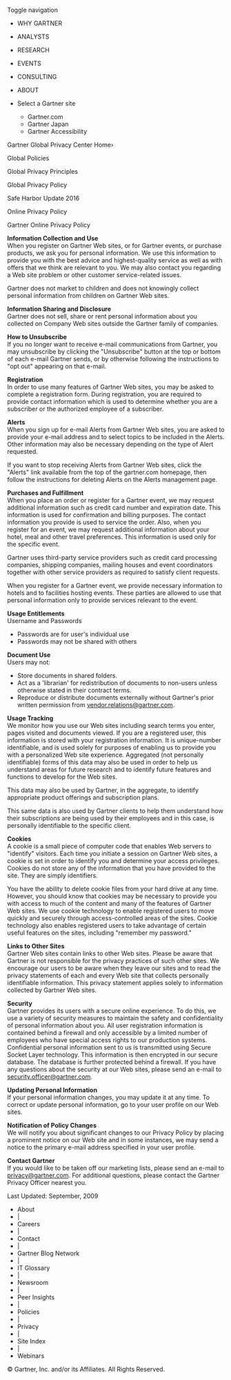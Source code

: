 Toggle navigation

*   WHY GARTNER
*   ANALYSTS
*   RESEARCH
*   EVENTS
*   CONSULTING
*   ABOUT

*   Select a Gartner site
    *   Gartner.com
    *   Gartner Japan
    *   Gartner Accessibility

Gartner Global Privacy Center Home›

Global Policies

Global Privacy Principles

Global Privacy Policy

Safe Harbor Update 2016

Online Privacy Policy

Gartner Online Privacy Policy

**Information Collection and Use**  
When you register on Gartner Web sites, or for Gartner events, or purchase products, we ask you for personal information. We use this information to provide you with the best advice and highest-quality service as well as with offers that we think are relevant to you. We may also contact you regarding a Web site problem or other customer service-related issues.

Gartner does not market to children and does not knowingly collect personal information from children on Gartner Web sites.

**Information Sharing and Disclosure**  
Gartner does not sell, share or rent personal information about you collected on Company Web sites outside the Gartner family of companies.

**How to Unsubscribe**  
If you no longer want to receive e-mail communications from Gartner, you may unsubscribe by clicking the "Unsubscribe" button at the top or bottom of each e-mail Gartner sends, or by otherwise following the instructions to "opt out" appearing on that e-mail.

**Registration**  
In order to use many features of Gartner Web sites, you may be asked to complete a registration form. During registration, you are required to provide contact information which is used to determine whether you are a subscriber or the authorized employee of a subscriber.

**Alerts**  
When you sign up for e-mail Alerts from Gartner Web sites, you are asked to provide your e-mail address and to select topics to be included in the Alerts. Other information may also be necessary depending on the type of Alert requested.

If you want to stop receiving Alerts from Gartner Web sites, click the "Alerts" link available from the top of the gartner.com homepage, then follow the instructions for deleting Alerts on the Alerts management page.

**Purchases and Fulfillment**  
When you place an order or register for a Gartner event, we may request additional information such as credit card number and expiration date. This information is used for confirmation and billing purposes. The contact information you provide is used to service the order. Also, when you register for an event, we may request additional information about your hotel, meal and other travel preferences. This information is used only for the specific event.  

Gartner uses third-party service providers such as credit card processing companies, shipping companies, mailing houses and event coordinators together with other service providers as required to satisfy client requests.  

When you register for a Gartner event, we provide necessary information to hotels and to facilities hosting events. These parties are allowed to use that personal information only to provide services relevant to the event.

**Usage Entitlements**  
Username and Passwords

*   Passwords are for user's individual use
*   Passwords may not be shared with others

**Document Use**  
Users may not:

*   Store documents in shared folders.
*   Act as a 'librarian' for redistribution of documents to non-users unless otherwise stated in their contract terms.
*   Reproduce or distribute documents externally without Gartner's prior written permission from vendor.relations@gartner.com.

**Usage Tracking**  
We monitor how you use our Web sites including search terms you enter, pages visited and documents viewed. If you are a registered user, this information is stored with your registration information. It is unique-number identifiable, and is used solely for purposes of enabling us to provide you with a personalized Web site experience. Aggregated (not personally identifiable) forms of this data may also be used in order to help us understand areas for future research and to identify future features and functions to develop for the Web sites.   
  
This data may also be used by Gartner, in the aggregate, to identify appropriate product offerings and subscription plans.   
  
This same data is also used by Gartner clients to help them understand how their subscriptions are being used by their employees and in this case, is personally identifiable to the specific client.   
  
**Cookies**  
A cookie is a small piece of computer code that enables Web servers to "identify" visitors. Each time you initiate a session on Gartner Web sites, a cookie is set in order to identify you and determine your access privileges. Cookies do not store any of the information that you have provided to the site. They are simply identifiers.   
  
You have the ability to delete cookie files from your hard drive at any time. However, you should know that cookies may be necessary to provide you with access to much of the content and many of the features of Gartner Web sites. We use cookie technology to enable registered users to move quickly and securely through access-controlled areas of the sites. Cookie technology also enables registered users to take advantage of certain useful features on the sites, including "remember my password."   
  
**Links to Other Sites**  
Gartner Web sites contain links to other Web sites. Please be aware that Gartner is not responsible for the privacy practices of such other sites. We encourage our users to be aware when they leave our sites and to read the privacy statements of each and every Web site that collects personally identifiable information. This privacy statement applies solely to information collected by Gartner Web sites.   
  
**Security**  
Gartner provides its users with a secure online experience. To do this, we use a variety of security measures to maintain the safety and confidentiality of personal information about you. All user registration information is contained behind a firewall and only accessible by a limited number of employees who have special access rights to our production systems. Confidential personal information sent to us is transmitted using Secure Socket Layer technology. This information is then encrypted in our secure database. The database is further protected behind a firewall. If you have any questions about the security at our Web sites, please send an e-mail to  security.officer@gartner.com.   
  
**Updating Personal Information**  
If your personal information changes, you may update it at any time. To correct or update personal information, go to your user profile on our Web sites.   
  
**Notification of Policy Changes**  
We will notify you about significant changes to our Privacy Policy by placing a prominent notice on our Web site and in some instances, we may send a notice to the primary e-mail address specified in your user profile.   
  
**Contact Gartner**  
If you would like to be taken off our marketing lists, please send an e-mail to privacy@gartner.com. For additional questions, please contact the Gartner Privacy Officer nearest you.

Last Updated: September, 2009

*   About
*   |
*   Careers
*   |
*   Contact
*   |
*   Gartner Blog Network
*   |
*   IT Glossary
*   |
*   Newsroom
*   |
*   Peer Insights
*   |
*   Policies
*   |
*   Privacy
*   |
*   Site Index
*   |
*   Webinars

© Gartner, Inc. and/or its Affiliates. All Rights Reserved.